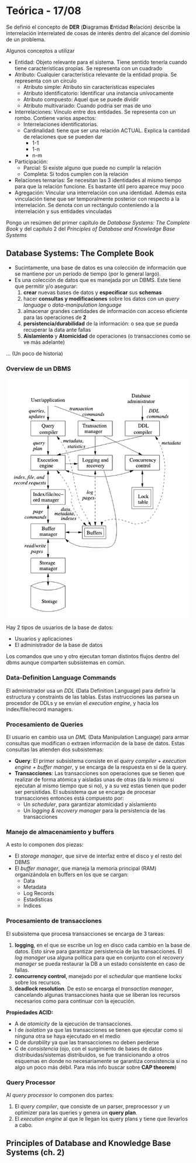# Teórica - 17/08

Se definió el concepto de **DER** (**D**iagramas **E**ntidad **R**elación) describe la interrelación interrelated de cosas de interés dentro del alcance del dominio de un problema.

Algunos conceptos a utilizar

- Entidad: Objeto relevante para el sistema. Tiene sentido tenerla cuando tiene características propias. Se representa con un cuadrado
- Atributo: Cualquier característica relevante de la entidad propia. Se representa con un círculo
  - Atributo simple: Atributo sin características especiales
  - Atributo identificatorio: Identificar una instancia unívocamente
  - Atributo compuesto: Aquel que se puede dividir
  - Atributo multivariado: Cuando podria ser mas de uno
- Interrelaciones: Vínculo entre dos entidades. Se representa con un rombo. Contiene varios aspectos:
  - Interrelaciones identificatorias.
  - Cardinalidad: tiene que ser una relación ACTUAL. Explica la cantidad de relaciones que se pueden dar
    - 1-1
    - 1-n
    - n-m
 - Participación:
    - Parcial: Si existe alguno que puede no cumplir la relación
    - Completa: Si todos cumplen con la relación
- Relaciones ternarias: Se necesitan las 3 identidades al mismo tiempo para que la relación funcione. Es bastante útil pero aparece muy poco
- Agregación: Vincular una interrelación con una identidad. Además esta vinculación tiene que ser temporalmente posterior con respecto a la interrelación. Se denota con un rectángulo conteniendo a la interrelación y sus entidades vinculadas


Pongo un resúmen del primer capítulo de *Database Systems:
The Complete Book* y del capítulo 2 del *Principles of Database and
Knowledge Base Systems*

## Database Systems: The Complete Book

- Sucintamente, una base de datos es una colección de información que
  se mantiene por un período de tiempo (por lo general largo).
- Es una colección de datos que es manejada por un DBMS. Este tiene
  que permitir y/o asegurar:
  1. **crear** nuevas bases de datos y **especificar** sus **schemas**
  2. hacer **consultas y modificaciones** sobre los datos con un *query language* o *data-manipulation language*
  3. almacenar grandes cantidades de información con acceso eficiente para las operaciones de **2**
  4. **persistencia/durabilidad** de la información: o sea que se pueda recuperar la data ante fallas
  5. **Aislamiento** y **Atomicidad** de operaciones (o transacciones como se ve más adelante)

... (Un poco de historia)

### Overview de un DBMS

![outline de un DBMS](./img/dbms_outline.png)

Hay 2 tipos de usuarios de la base de datos:

- Usuarios y aplicaciones
- El administrador de la base de datos

Los comandos que uno y otro ejecutan toman distintos flujos dentro del
dbms aunque comparten subsistemas en común.

### Data-Definition Language Commands

El administrador usa un *DDL* (Data Definition Language) para definir
la estructura y constraints de las tablas. Estas instrucciones las
parsea un procesdor de DDLs y se envían el *execution engine*, y hacia
los index/file/record managers.

### Procesamiento de Queries

El usuario en cambio usa un *DML* (Data Manipulation Language) para
armar consultas que modifican o extraen información de la base de
datos. Estas consultas las atienden dos subsistemas:

- **Query**: El primer subsistema consiste en el *query compiler +
  execution engine + buffer manger*, y se encarga de la respuesta en
  sí de la query.
- **Transacciones**: Las transacciones son operaciones que se tienen
  que realizar de forma atómica y aisladas unas de otras (da lo mismo
  si ejecutan al mismo tiempo que si no), y a su vez estas tienen que
  poder ser persistidas. El subsistema que se encarga de procesar
  transacciones entonces está compuesto por:
  - Un *scheduler*, para garantizar atomicidad y aislamiento
  - Un *logging & recovery manager* para la persistencia de las
    transacciones

### Manejo de almacenamiento y buffers

A esto lo componen dos piezas:

- El *storage manager*, que sirve de interfaz entre el disco y el resto del DBMS
- El *buffer manager*, que maneja la memoria principal (RAM) organizándola en buffers en los que se cargan:
  - Data
  - Metadata
  - Log Records
  - Estadísticas
  - Índices

### Procesamiento de transacciones

El subsistema que procesa transacciones se encarga de 3 tareas:

1. **logging**, en el que se escribe un log en disco cada cambio en la
   base de datos. Esto sirve para garantizar persistencia de las
   transacciones. El *log manager* usa alguna política para que en
   conjunto con el *recovery manager* se pueda restaurar la DB a un
   estado consistente en caso de fallas.
2. **concurrency control**, manejado por el *schedular* que mantiene
   locks sobre los recursos.
3. **deadlock resolution**. De esto se encarga el *transaction
   manager*, cancelando algunas transacciones hasta que se liberan los
   recursos necesarios como para continuar con la ejecución.

**Propiedades ACID:**

- A de *atomicity* de la ejecución de transacciones.
- I de *isolation* ya que las transacciones se tienen que ejecutar
  como si ninguna otra se haya ejecutado en el medio
- D de *durability* ya que las transacciones no deben perderse
- C de *consistencia* (ojo, con el surgimiento de bases de datos
  distribuidas/sistemas distribuidos, se fue transicionando a otros
  esquemas en donde no necesariamente se garantiza consistencia si no
  algo un poco más débil. Para más info buscar sobre **CAP theorem**)

### Query Processor

Al *query processor* lo componen dos partes:

1. El *query compiler*, que consiste de un parser, preprocessor y un
   optimizer para las queries y genera un **query plan**.
2. El *execution engine* al que le llegan los query plans y tiene que
   llevarlos a cabo.

## Principles of Database and Knowledge Base Systems (ch. 2)
